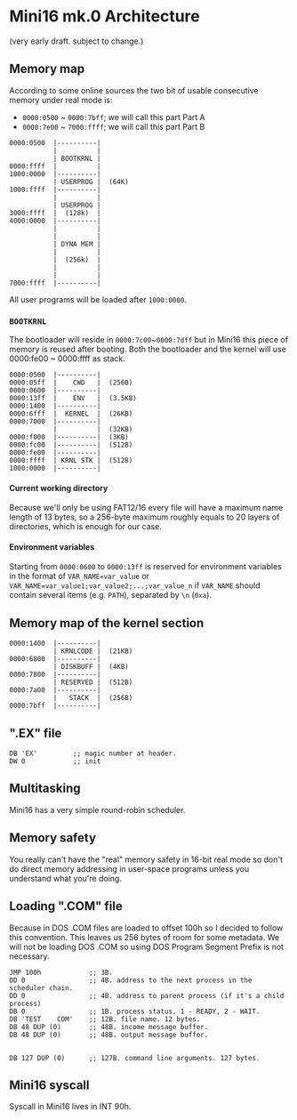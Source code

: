 # Mini16 mk.0 Architecture

(very early draft. subject to change.)

## Memory map

According to some online sources the two bit of usable consecutive memory under real mode is:

+ `0000:0500` ~ `0000:7bff`; we will call this part Part A
+ `0000:7e00` ~ `7000:ffff`; we will call this part Part B


```
0000:0500  |----------|
           |          |
           | BOOTKRNL |
0000:ffff  |          |
1000:0000  |----------|
           | USERPROG |  (64K)
1000:ffff  |----------|
           |          |
           | USERPROG |
3000:ffff  |  (128k)  |
4000:0000  |----------|
           |          |
           |          |
           | DYNA MEM |
           |          |
           |  (256k)  |
           |          |
           |          |
7000:ffff  |----------|
```

All user programs will be loaded after `1000:0000`.

### `BOOTKRNL`

The bootloader will reside in `0000:7c00`~`0000:7dff` but in Mini16 this piece of memory is reused after booting. Both the bootloader and the kernel will use 0000:fe00 ~ 0000:ffff as stack.

````
0000:0500  |----------|
0000:05ff  |    CWD   |  (256B)
0000:0600  |----------|
0000:13ff  |    ENV   |  (3.5KB)
0000:1400  |----------|
0000:6fff  |  KERNEL  |  (26KB)
0000:7000  |----------|
           |          |  (32KB)
0000:f000  |----------|  (3KB)
0000:fc00  |----------|  (512B)
0000:fe00  |----------|
0000:ffff  | KRNL STK |  (512B)
1000:0000  |----------|
````

#### Current working directory

Because we'll only be using FAT12/16 every file will have a maximum name length of 13 bytes, so a 256-byte maximum roughly equals to 20 layers of directories, which is enough for our case.

#### Environment variables

Starting from `0000:0600` to `0000:13ff` is reserved for environment variables in the format of `VAR_NAME=var_value` or `VAR_NAME=var_value1;var_value2;...;var_value_n` if `VAR_NAME` should contain several items (e.g. `PATH`), separated by `\n` (`0xa`).

## Memory map of the kernel section

<!-- 0000~00ff  256B -->
<!-- 0000~01ff  512B -->
<!-- 0000~03ff  1KB -->
<!-- 0000~07ff  2KB -->
<!-- 0000~0fff  4KB -->
<!-- 0000~1fff  8KB -->
<!-- 0000~3fff  16KB -->
<!-- 0000~ffff  64KB -->


```
0000:1400  |----------|
           | KRNLCODE |  (21KB)
0000:6800  |----------|  
           | DISKBUFF |  (4KB)
0000:7800  |----------|
           | RESERVED |  (512B)
0000:7a00  |----------|  
           |   STACK  |  (256B)
0000:7bff  |----------|
```

## ".EX" file


```
DB 'EX'         ;; magic number at header.
DW 0            ;; init 
```

## Multitasking

Mini16 has a very simple round-robin scheduler.

## Memory safety

You really can't have the "real" memory safety in 16-bit real mode so don't do direct memory addressing in user-space programs unless you understand what you're doing.

## Loading ".COM" file

Because in DOS .COM files are loaded to offset 100h so I decided to follow this convention. This leaves us 256 bytes of room for some metadata. We will not be loading DOS .COM so using DOS Program Segment Prefix is not necessary.

```
JMP 100h            ;; 3B.
DD 0                ;; 4B. address to the next process in the scheduler chain.
DD 0                ;; 4B. address to parent process (if it's a child process)
DB 0                ;; 1B. process status. 1 - READY, 2 - WAIT.
DB 'TEST    COM'    ;; 12B. file name. 12 bytes.
DB 48 DUP (0)       ;; 48B. income message buffer.
DB 48 DUP (0)       ;; 48B. output message buffer.


DB 127 DUP (0)      ;; 127B. command line arguments. 127 bytes.
```

## Mini16 syscall

Syscall in Mini16 lives in INT 90h.
